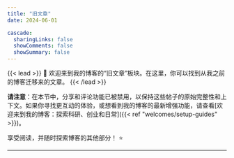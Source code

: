 ```yaml
---
title: "旧文章"
date: 2024-06-01

cascade:
  sharingLinks: false
  showComments: false
  showSummary: false
---
```


{{< lead >}}
:wave: 欢迎来到我的博客的“旧文章”板块。在这里，你可以找到从我之前的博客迁移来的文章。
{{< /lead >}}

**请注意**：在本节中，分享和评论功能已被禁用，以保持这些帖子的原始完整性和上下文。如果你寻找更互动的体验，或想看到我的博客的最新增强功能，请查看[欢迎来到我的博客：探索科研、创业和日常]({{< ref "welcomes/setup-guides" >}})。

享受阅读，并随时探索博客的其他部分！ :star:

---
